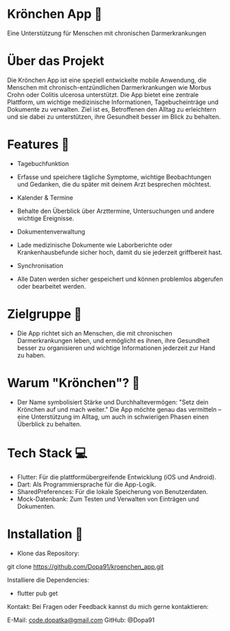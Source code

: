 # Krönchen App 🌟

Eine Unterstützung für Menschen mit chronischen Darmerkrankungen

# Über das Projekt
Die Krönchen App ist eine speziell entwickelte mobile Anwendung, die Menschen mit chronisch-entzündlichen Darmerkrankungen wie Morbus Crohn oder Colitis ulcerosa unterstützt. Die App bietet eine zentrale Plattform, um wichtige medizinische Informationen, Tagebucheinträge und Dokumente zu verwalten. Ziel ist es, Betroffenen den Alltag zu erleichtern und sie dabei zu unterstützen, ihre Gesundheit besser im Blick zu behalten.

# Features 📱
- Tagebuchfunktion
- Erfasse und speichere tägliche Symptome, wichtige Beobachtungen und Gedanken, die du später mit deinem Arzt besprechen möchtest.

- Kalender & Termine
- Behalte den Überblick über Arzttermine, Untersuchungen und andere wichtige Ereignisse.

- Dokumentenverwaltung
- Lade medizinische Dokumente wie Laborberichte oder Krankenhausbefunde sicher hoch, damit du sie jederzeit griffbereit hast.

- Synchronisation
- Alle Daten werden sicher gespeichert und können problemlos abgerufen oder bearbeitet werden.

# Zielgruppe 🎯
- Die App richtet sich an Menschen, die mit chronischen Darmerkrankungen leben, und ermöglicht es ihnen, ihre Gesundheit besser zu organisieren und wichtige Informationen jederzeit zur Hand zu haben.

# Warum "Krönchen"? 👑
- Der Name symbolisiert Stärke und Durchhaltevermögen: "Setz dein Krönchen auf und mach weiter." Die App möchte genau das vermitteln – eine Unterstützung im Alltag, um auch in schwierigen Phasen einen Überblick zu behalten.

# Tech Stack 💻
- Flutter: Für die plattformübergreifende Entwicklung (iOS und Android).
- Dart: Als Programmiersprache für die App-Logik.
- SharedPreferences: Für die lokale Speicherung von Benutzerdaten.
- Mock-Datenbank: Zum Testen und Verwalten von Einträgen und Dokumenten.
# Installation 🚀
- Klone das Repository:

git clone https://github.com/Dopa91/kroenchen_app.git

Installiere die Dependencies:

- flutter pub get

Kontakt:
Bei Fragen oder Feedback kannst du mich gerne kontaktieren:

E-Mail: code.dopatka@gmail.com
GitHub: @Dopa91
